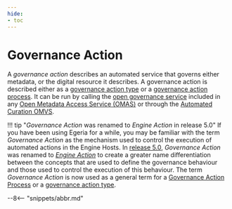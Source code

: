 ```yaml
---
hide:
- toc
---
```


<!-- SPDX-License-Identifier: CC-BY-4.0 -->
<!-- Copyright Contributors to the ODPi Egeria project. -->


# Governance Action

A *governance action* describes an automated service that governs either metadata, or the digital resource it describes.  A governance action is described either as a [governance action type](/concepts/governance-action-type) or a [governance action process](/concepts/governance-action-process).  It can be run by calling the [open governance service](/gaf-metadata-management) included in any [Open Metadata Access Service (OMAS)](/services/omas) or through the [Automated Curation OMVS](/services/omvs/automated-curation/overview).

!!! tip "*Governance Action* was renamed to *Engine Action* in release 5.0"
    If you have been using Egeria for a while, you may be familiar with the term *Governance Action* as the mechanism used to control the execution of automated actions in the Engine Hosts.  In [release 5.0](/release-notes/5-0), *Governance Action* was renamed to [*Engine Action*](/concepts/engine-action) to create a greater name differentiation between the concepts that are used to define the governance behaviour and those used to control the execution of this behaviour.  The term *Governance Action* is now used as a general term for a [Governance Action Process](/concepts/governance-action-process) or a [governance action type](/concepts/governance-action-type).


--8<-- "snippets/abbr.md"
